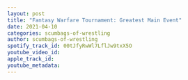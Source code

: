 ```yaml
---
layout: post
title: "Fantasy Warfare Tournament: Greatest Main Event"
date: 2021-04-10
categories: scumbags-of-wrestling
author: scumbags-of-wrestling
spotify_track_id: 00tJfyRwWl7LflJw9txX5O
youtube_video_id: 
apple_track_id: 
youtube_metadata: 
---
```

